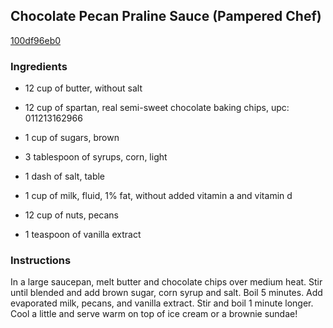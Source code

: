 ## Chocolate Pecan Praline Sauce (Pampered Chef)

[100df96eb0](http://www.food.com/recipe/chocolate-pecan-praline-sauce-pampered-chef-83037)

### Ingredients

 - 12 cup of butter, without salt

 - 12 cup of spartan, real semi-sweet chocolate baking chips, upc: 011213162966

 - 1 cup of sugars, brown

 - 3 tablespoon of syrups, corn, light

 - 1 dash of salt, table

 - 1 cup of milk, fluid, 1% fat, without added vitamin a and vitamin d

 - 12 cup of nuts, pecans

 - 1 teaspoon of vanilla extract

### Instructions

In a large saucepan, melt butter and chocolate chips over medium heat. Stir until blended and add brown sugar, corn syrup and salt. Boil 5 minutes. Add evaporated milk, pecans, and vanilla extract. Stir and boil 1 minute longer. Cool a little and serve warm on top of ice cream or a brownie sundae!